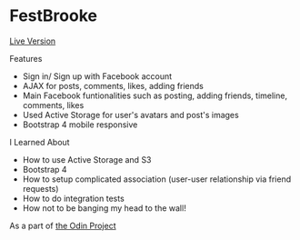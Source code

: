 # FestBrooke

[Live Version](https://festbrooke.herokuapp.com/)

Features
* Sign in/ Sign up with Facebook account
* AJAX for posts, comments, likes, adding friends
* Main Facebook funtionalities such as posting, adding friends, timeline, comments, likes
* Used Active Storage for user's avatars and post's images
* Bootstrap 4 mobile responsive

I Learned About
* How to use Active Storage and S3
* Bootstrap 4
* How to setup complicated association (user-user relationship via friend requests)
* How to do integration tests
* How not to be banging my head to the wall!

As a part of [the Odin Project](https://www.theodinproject.com/lessons/final-project)
